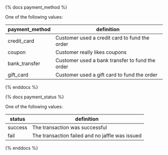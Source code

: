{% docs payment_method %}

One of the following values:

| payment_method     | definition                                      |
|--------------------|-------------------------------------------------|
| credit_card        | Customer used a credit card to fund the order   |
| coupon             | Customer really likes coupons                   |
| bank_transfer      | Customer used a bank transfer to fund the order |
| gift_card          | Customer used a gift card to fund the order     |

{% enddocs %}

{% docs payment_status %}

One of the following values:

| status  | definition                                      |
|---------|-------------------------------------------------|
| success | The transaction was successful                  |
| fail    | The transaction failed and no jaffle was issued |

{% enddocs %}